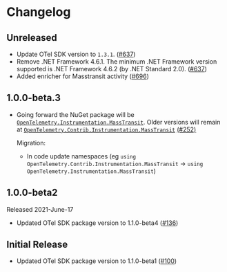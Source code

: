 # Changelog

## Unreleased

* Update OTel SDK version to `1.3.1`.
  ([#637](https://github.com/open-telemetry/opentelemetry-dotnet-contrib/pull/637))
* Remove .NET Framework 4.6.1. The minimum .NET Framework version supported is
  .NET Framework 4.6.2 (by .NET Standard 2.0).
  ([#637](https://github.com/open-telemetry/opentelemetry-dotnet/issues/637))
* Added enricher for Masstransit activity
  ([#696](https://github.com/open-telemetry/opentelemetry-dotnet-contrib/pull/696))

## 1.0.0-beta.3

* Going forward the NuGet package will be
  [`OpenTelemetry.Instrumentation.MassTransit`](https://www.nuget.org/packages/OpenTelemetry.Instrumentation.MassTransit).
  Older versions will remain at
  [`OpenTelemetry.Contrib.Instrumentation.MassTransit`](https://www.nuget.org/packages/OpenTelemetry.Contrib.Instrumentation.MassTransit)
  [(#252)](https://github.com/open-telemetry/opentelemetry-dotnet-contrib/pull/252)

  Migration:

  * In code update namespaces (eg `using
    OpenTelemetry.Contrib.Instrumentation.MassTransit` -> `using
    OpenTelemetry.Instrumentation.MassTransit`)

## 1.0.0-beta2

Released 2021-June-17

* Updated OTel SDK package version to 1.1.0-beta4
  ([#136](https://github.com/open-telemetry/opentelemetry-dotnet-contrib/pull/136))

## Initial Release

* Updated OTel SDK package version to 1.1.0-beta1
  ([#100](https://github.com/open-telemetry/opentelemetry-dotnet-contrib/pull/100))
